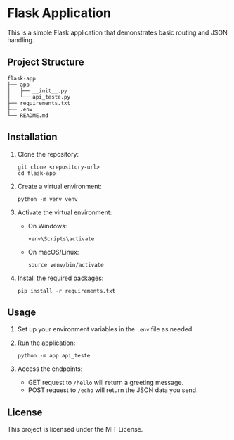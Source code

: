 # Flask Application

This is a simple Flask application that demonstrates basic routing and JSON handling.

## Project Structure

```
flask-app
├── app
│   ├── __init__.py
│   └── api_teste.py
├── requirements.txt
├── .env
└── README.md
```

## Installation

1. Clone the repository:
   ```
   git clone <repository-url>
   cd flask-app
   ```

2. Create a virtual environment:
   ```
   python -m venv venv
   ```

3. Activate the virtual environment:
   - On Windows:
     ```
     venv\Scripts\activate
     ```
   - On macOS/Linux:
     ```
     source venv/bin/activate
     ```

4. Install the required packages:
   ```
   pip install -r requirements.txt
   ```

## Usage

1. Set up your environment variables in the `.env` file as needed.

2. Run the application:
   ```
   python -m app.api_teste
   ```

3. Access the endpoints:
   - GET request to `/hello` will return a greeting message.
   - POST request to `/echo` will return the JSON data you send.

## License

This project is licensed under the MIT License.